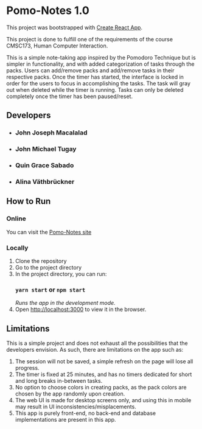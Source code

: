 # Pomo-Notes 1.0

This project was bootstrapped with [Create React App](https://github.com/facebook/create-react-app).

This project is done to fulfill one of the requirements of the course CMSC173, Human Computer Interaction.

This is a simple note-taking app inspired by the Pomodoro Technique but is simpler in functionality, and with added categorization of tasks through the packs. Users can add/remove packs and add/remove tasks in their respective packs. Once the timer has started, the interface is locked in order for the users to focus in accomplishing the tasks. The task will gray out when deleted while the timer is running. Tasks can only be deleted completely once the timer has been paused/reset.

## Developers
- ### John Joseph Macalalad
- ### John Michael Tugay
- ### Quin Grace Sabado
- ### Alina Väthbrückner

## How to Run
### Online
You can visit the [Pomo-Notes site](https://pomo-notes.netlify.app/)
### Locally
1. Clone the repository
2. Go to the project directory
3. In the project directory, you can run:
	### `yarn start` or `npm start`
	*Runs the app in the development mode.*
4. Open [http://localhost:3000](http://localhost:3000) to view it in the browser.

## Limitations
This is a simple project and does not exhaust all the possibilities that the developers envision. As such, there are limitations on the app such as:
1. The session will not be saved, a simple refresh on the page will lose all progress.
2. The timer is fixed at 25 minutes, and has no timers dedicated for short and long breaks in-between tasks.
3. No option to choose colors in creating packs, as the pack colors are chosen by the app randomly upon creation.
4. The web UI is made for desktop screens only, and using this in mobile may result in UI inconsistencies/misplacements.
5. This app is purely front-end, no back-end and database implementations are present in this app.